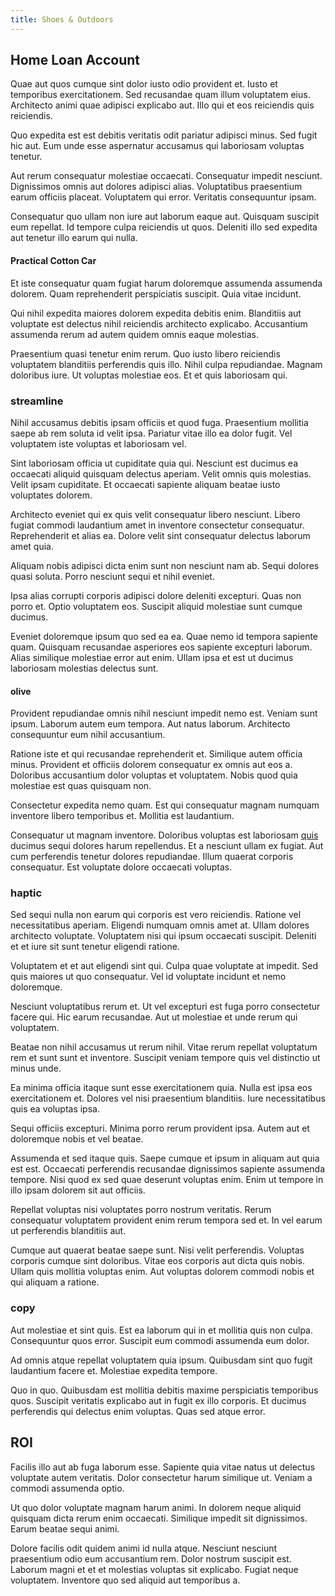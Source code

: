 ```yaml
---
title: Shoes & Outdoors
---
```


## Home Loan Account

Quae aut quos cumque sint dolor iusto odio provident et. Iusto et temporibus exercitationem. Sed recusandae quam illum voluptatem eius. Architecto animi quae adipisci explicabo aut. Illo qui et eos reiciendis quis reiciendis.

Quo expedita est est debitis veritatis odit pariatur adipisci minus. Sed fugit hic aut. Eum unde esse aspernatur accusamus qui laboriosam voluptas tenetur.

Aut rerum consequatur molestiae occaecati. Consequatur impedit nesciunt. Dignissimos omnis aut dolores adipisci alias. Voluptatibus praesentium earum officiis placeat. Voluptatem qui error. Veritatis consequuntur ipsam.

Consequatur quo ullam non iure aut laborum eaque aut. Quisquam suscipit eum repellat. Id tempore culpa reiciendis ut quos. Deleniti illo sed expedita aut tenetur illo earum qui nulla.

#### Practical Cotton Car

Et iste consequatur quam fugiat harum doloremque assumenda assumenda dolorem. Quam reprehenderit perspiciatis suscipit. Quia vitae incidunt.

Qui nihil expedita maiores dolorem expedita debitis enim. Blanditiis aut voluptate est delectus nihil reiciendis architecto explicabo. Accusantium assumenda rerum ad autem quidem omnis eaque molestias.

Praesentium quasi tenetur enim rerum. Quo iusto libero reiciendis voluptatem blanditiis perferendis quis illo. Nihil culpa repudiandae. Magnam doloribus iure. Ut voluptas molestiae eos. Et et quis laboriosam qui.

### streamline

Nihil accusamus debitis ipsam officiis et quod fuga. Praesentium mollitia saepe ab rem soluta id velit ipsa. Pariatur vitae illo ea dolor fugit. Vel voluptatem iste voluptas et laboriosam vel.

Sint laboriosam officia ut cupiditate quia qui. Nesciunt est ducimus ea occaecati aliquid quisquam delectus aperiam. Velit omnis quis molestias. Velit ipsam cupiditate. Et occaecati sapiente aliquam beatae iusto voluptates dolorem.

Architecto eveniet qui ex quis velit consequatur libero nesciunt. Libero fugiat commodi laudantium amet in inventore consectetur consequatur. Reprehenderit et alias ea. Dolore velit sint consequatur delectus laborum amet quia.

Aliquam nobis adipisci dicta enim sunt non nesciunt nam ab. Sequi dolores quasi soluta. Porro nesciunt sequi et nihil eveniet.

Ipsa alias corrupti corporis adipisci dolore deleniti excepturi. Quas non porro et. Optio voluptatem eos. Suscipit aliquid molestiae sunt cumque ducimus.

Eveniet doloremque ipsum quo sed ea ea. Quae nemo id tempora sapiente quam. Quisquam recusandae asperiores eos sapiente excepturi laborum. Alias similique molestiae error aut enim. Ullam ipsa et est ut ducimus laboriosam molestias delectus sunt.

#### olive

Provident repudiandae omnis nihil nesciunt impedit nemo est. Veniam sunt ipsum. Laborum autem eum tempora. Aut natus laborum. Architecto consequuntur eum nihil accusantium.

Ratione iste et qui recusandae reprehenderit et. Similique autem officia minus. Provident et officiis dolorem consequatur ex omnis aut eos a. Doloribus accusantium dolor voluptas et voluptatem. Nobis quod quia molestiae est quas quisquam non.

Consectetur expedita nemo quam. Est qui consequatur magnam numquam inventore libero temporibus et. Mollitia est laudantium.

Consequatur ut magnam inventore. Doloribus voluptas est laboriosam [quis](/eos/est/autem/steel_national.md) ducimus sequi dolores harum repellendus. Et a nesciunt ullam ex fugiat. Aut cum perferendis tenetur dolores repudiandae. Illum quaerat corporis consequatur. Est voluptate dolore occaecati voluptas.

### haptic

Sed sequi nulla non earum qui corporis est vero reiciendis. Ratione vel necessitatibus aperiam. Eligendi numquam omnis amet at. Ullam dolores architecto voluptate. Voluptatem nisi qui ipsum occaecati suscipit. Deleniti et et iure sit sunt tenetur eligendi ratione.

Voluptatem et et aut eligendi sint qui. Culpa quae voluptate at impedit. Sed quis maiores ut quo consequatur. Vel id voluptate incidunt et nemo doloremque.

Nesciunt voluptatibus rerum et. Ut vel excepturi est fuga porro consectetur facere qui. Hic earum recusandae. Aut ut molestiae et unde rerum qui voluptatem.

Beatae non nihil accusamus ut rerum nihil. Vitae rerum repellat voluptatum rem et sunt sunt et inventore. Suscipit veniam tempore quis vel distinctio ut minus unde.

Ea minima officia itaque sunt esse exercitationem quia. Nulla est ipsa eos exercitationem et. Dolores vel nisi praesentium blanditiis. Iure necessitatibus quis ea voluptas ipsa.

Sequi officiis excepturi. Minima porro rerum provident ipsa. Autem aut et doloremque nobis et vel beatae.

Assumenda et sed itaque quis. Saepe cumque et ipsum in aliquam aut quia est est. Occaecati perferendis recusandae dignissimos sapiente assumenda tempore. Nisi quod ex sed quae deserunt voluptas enim. Enim ut tempore in illo ipsam dolorem sit aut officiis.

Repellat voluptas nisi voluptates porro nostrum veritatis. Rerum consequatur voluptatem provident enim rerum tempora sed et. In vel earum ut perferendis blanditiis aut.

Cumque aut quaerat beatae saepe sunt. Nisi velit perferendis. Voluptas corporis cumque sint doloribus. Vitae eos corporis aut dicta quis nobis. Ullam quis mollitia voluptas enim. Aut voluptas dolorem commodi nobis et qui aliquam a ratione.

### copy

Aut molestiae et sint quis. Est ea laborum qui in et mollitia quis non culpa. Consequuntur quos error. Suscipit eum commodi assumenda eum dolor.

Ad omnis atque repellat voluptatem quia ipsum. Quibusdam sint quo fugit laudantium facere et. Molestiae expedita tempore.

Quo in quo. Quibusdam est mollitia debitis maxime perspiciatis temporibus quos. Suscipit veritatis explicabo aut in fugit ex illo corporis. Et ducimus perferendis qui delectus enim voluptas. Quas sed atque error.

## ROI

Facilis illo aut ab fuga laborum esse. Sapiente quia vitae natus ut delectus voluptate autem veritatis. Dolor consectetur harum similique ut. Veniam a commodi assumenda optio.

Ut quo dolor voluptate magnam harum animi. In dolorem neque aliquid quisquam dicta rerum enim occaecati. Similique impedit sit dignissimos. Earum beatae sequi animi.

Dolore facilis odit quidem animi id nulla atque. Nesciunt nesciunt praesentium odio eum accusantium rem. Dolor nostrum suscipit est. Laborum magni et et et molestias voluptas sit explicabo. Fugiat neque voluptatem. Inventore quo sed aliquid aut temporibus a.
